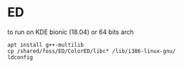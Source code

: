 # ED
to run on KDE bionic (18.04) or 64 bits arch

```
apt install g++-multilib
cp /shared/foss/ED/ColorED/libc* /lib/i386-linux-gnu/
ldconfig
```
